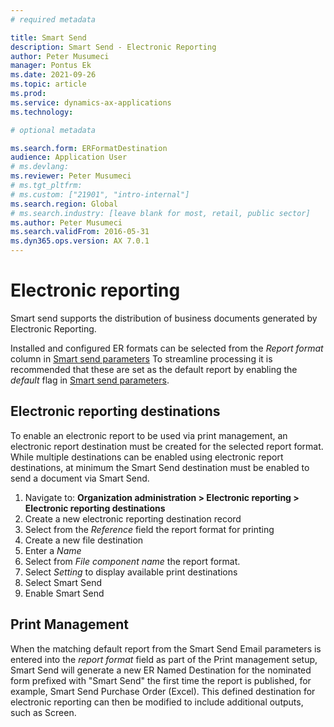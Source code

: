 ```yaml
---
# required metadata

title: Smart Send
description: Smart Send - Electronic Reporting
author: Peter Musumeci 
manager: Pontus Ek
ms.date: 2021-09-26
ms.topic: article
ms.prod: 
ms.service: dynamics-ax-applications
ms.technology: 

# optional metadata

ms.search.form: ERFormatDestination
audience: Application User
# ms.devlang: 
ms.reviewer: Peter Musumeci 
# ms.tgt_pltfrm: 
# ms.custom: ["21901", "intro-internal"]
ms.search.region: Global
# ms.search.industry: [leave blank for most, retail, public sector]
ms.author: Peter Musumeci 
ms.search.validFrom: 2016-05-31
ms.dyn365.ops.version: AX 7.0.1
---
```


# Electronic reporting
Smart send supports the distribution of business documents generated by Electronic Reporting.

Installed and configured ER formats can be selected from the *Report format* column in [Smart send parameters](CONFIGURATION/Parameters.md) To streamline processing it is recommended that these are set as the default report by enabling the *default* flag in [Smart send parameters](CONFIGURATION/Parameters.md).

## Electronic reporting destinations
To enable an electronic report to be used via print management, an electronic report destination must be created for the selected report format. While multiple destinations can be enabled using electronic report destinations, at minimum the Smart Send destination must be enabled to send a document via Smart Send.

1. Navigate to: **Organization administration > Electronic reporting > Electronic reporting destinations**
2. Create a new electronic reporting destination record
3. Select from the *Reference* field the report format for printing
4. Create a new file destination
5. Enter a *Name*
6. Select from *File component name* the report format.
7. Select *Setting* to display available print destinations
8. Select Smart Send
9. Enable Smart Send 

## Print Management

When the matching default report from the Smart Send Email parameters is entered into the *report format* field as part of the Print management setup, Smart Send will generate a new ER Named Destination for the nominated form prefixed with "Smart Send" the first time the report is published, for example, Smart Send Purchase Order (Excel).  This defined destination for electronic reporting can then be modified to include additional outputs, such as Screen.







